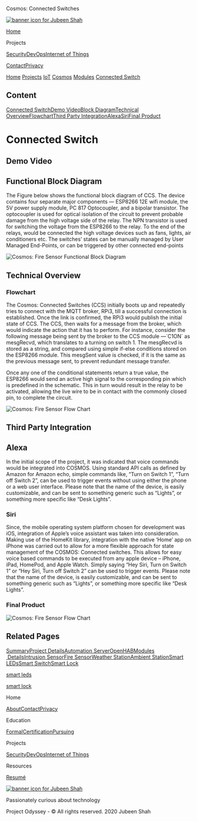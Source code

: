  Cosmos: Connected Switches              

[![banner icon for Jubeen Shah](https://project-odyssey.s3.us-east-2.amazonaws.com/d130db536435d20d7579fafb511ca245.svg)](../../../../index.markdown)

[Home](../../../../index.markdown)

Projects

[Security](../../../../projects/security.markdown)[DevOps](../../../../projects/devops.markdown)[Internet of Things](../../../../projects/iot.markdown)

[Contact](mailto:jnshah2@ncsu.edu)[Privacy](../../../../privacy.markdown)

[Home](../../../../index.markdown)
[Projects](../../../../projects.markdown)
[IoT](../../../../projects/iot.markdown)
[Cosmos](../../../../projects/iot/cosmos.markdown)
[Modules](../../../../projects/iot/cosmos/modules.markdown)
[Connected Switch](../../../../projects/iot/cosmos/modules/connected-switches.html)

Content
-------

[Connected Switch](#Connected-Switch)[Demo Video](#demo)[Block Diagram](#block-diagram)[Technical Overview](#overview)[Flowchart](#flowchart)[Third Party Integration](#third-party)[Alexa](#amazon-alexia)[Siri](#apple-siri)[Final Product](#final-product)

Connected Switch
================

Demo Video
----------

Functional Block Diagram
------------------------

The Figure below shows the functional block diagram of CCS. The device contains four separate major components — ESP8266 12E wifi module, the 5V power supply module, PC 817 Optocoupler, and a bipolar transistor. The optocoupler is used for optical isolation of the circuit to prevent probable damage from the high voltage side of the relay. The NPN transistor is used for switching the voltage from the ESP8266 to the relay. To the end of the relays, would be connected the high voltage devices such as fans, lights, air conditioners etc. The switches’ states can be manually managed by User Managed End-Points, or can be triggered by other connected end-points

![Cosmos: Fire Sensor Functional Block Diagram](https://project-odyssey.s3.us-east-2.amazonaws.com/793d97ef903ad7fc321b1329527b0a14.png)

Technical Overview
------------------

### Flowchart

The Cosmos: Connected Switches (CCS) initially boots up and repeatedly tries to connect with the MQTT broker, RPi3, till a successful connection is established. Once the link is confirmed, the RPi3 would publish the initial state of CCS. The CCS, then waits for a message from the broker, which would indicate the action that it has to perform. For instance, consider the following message being sent by the broker to the CCS module —\`C1ON\` as mesgRecvd, which translates to a turning on switch 1. The mesgRecvd is stored as a string, and compared using simple if-else conditions stored on the ESP8266 module. This mesgSent value is checked, if it is the same as the previous message sent, to prevent redundant message transfer.  
  
Once any one of the conditional statements return a true value, the ESP8266 would send an active high signal to the corresponding pin which is predefined in the schematic. This in turn would result in the relay to be activated, allowing the live wire to be in contact with the commonly closed pin, to complete the circuit.

![Cosmos: Fire Sensor Flow Chart](https://project-odyssey.s3.us-east-2.amazonaws.com/b6c3968998caf834b12ec89f785157bd.png)

Third Party Integration
-----------------------

Alexa
-----

In the initial scope of the project, it was indicated that voice commands would be integrated into COSMOS. Using standard API calls as defined by Amazon for Amazon echo, simple commands like, “Turn on Switch 1”, “Turn off Switch 2”, can be used to trigger events without using either the phone or a web user interface. Please note that the name of the device, is easily customizable, and can be sent to something generic such as “Lights”, or something more specific like “Desk Lights”.

### Siri

Since, the mobile operating system platform chosen for development was iOS, integration of Apple’s voice assistant was taken into consideration. Making use of the HomeKit library, integration with the native ‘Home’ app on iPhone was carried out to allow for a more flexible approach for state management of the COSMOS: Connected switches. This allows for easy voice based commands to be executed from any apple device – iPhone, iPad, HomePod, and Apple Watch. Simply saying “Hey Siri, Turn on Switch 1” or “Hey Siri, Turn off Switch 2” can be used to trigger events. Please note that the name of the device, is easily customizable, and can be sent to something generic such as “Lights”, or something more specific like “Desk Lights”.

### Final Product

![Cosmos: Fire Sensor Flow Chart](https://project-odyssey.s3.us-east-2.amazonaws.com/6e2f522020f46a07cb072ce2dfcccc2c.jpg)

Related Pages
-------------

[Summary](../../../../projects/iot/cosmos.markdown)[Project Details](../../../../projects/iot/cosmos/project-details.markdown)[Automation Server](../../../../projects/iot/cosmos/automation-server.markdown)[OpenHAB](../../../../projects/iot/cosmos/openhab.markdown)[Modules  Details](../../../../projects/iot/cosmos/modules.markdown)[Intrusion Sensor](../../../../projects/iot/cosmos/modules/intrusion-sensor.html)[Fire Sensor](../../../../projects/iot/cosmos/modules/fire-sensor.html)[Weather Station](../../../../projects/iot/cosmos/modules/weather-station.html)[Ambient Station](../../../../projects/iot/cosmos/modules/ambient-station.html)[Smart LEDs](../../../../projects/iot/cosmos/modules/smart-leds.html)[Smart Switch](../../../../projects/iot/cosmos/modules/connected-switches.html)[Smart Lock](../../../../projects/iot/cosmos/modules/smart-lock.html)

[smart leds](../../../../projects/iot/cosmos/modules/smart-leds.html)

[smart lock](../../../../projects/iot/cosmos/modules/smart-lock.html)

Home

[About](../../../../index.markdown)[Contact](mailto:jnshah2@ncsu.edu)[Privacy](../../../../privacy.markdown)

Education

[Formal](../../../../education/formal.markdown)[Certification](../../../../education/certifications.markdown)[Pursuing](../../../../education/pursuing.markdown)

Projects

[Security](../../../../projects/security.markdown)[DevOps](../../../../projects/devops.markdown)[Internet of Things](../../../../projects/iot.markdown)

Resources

[Resumé](https://project-odyssey.s3.us-east-2.amazonaws.com/Odyssey-Resources/Resume/JubeenShah-Resume.pdf)

[![banner icon for Jubeen Shah](https://project-odyssey.s3.us-east-2.amazonaws.com/d130db536435d20d7579fafb511ca245.svg)](../../../../index.markdown)

Passionately curious about technology

Project Odyssey - © All rights reserved. 2020 Jubeen Shah